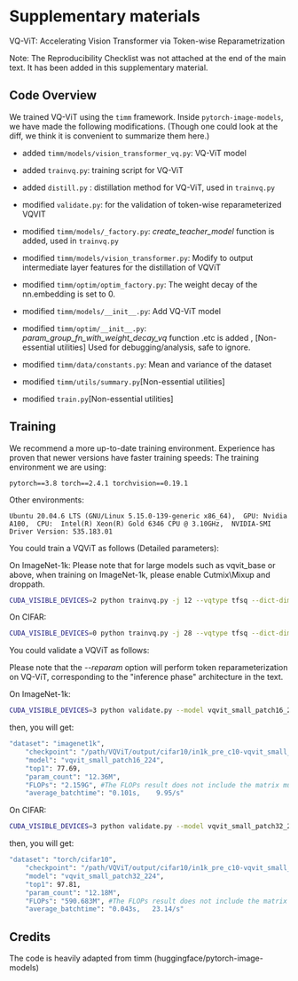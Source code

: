 # Supplementary materials

VQ-ViT: Accelerating Vision Transformer via Token-wise Reparametrization

Note: The Reproducibility Checklist was not attached at the end of the main text. It has been added in this supplementary material.

## Code Overview

 We trained VQ-ViT using the `timm` framework. Inside `pytorch-image-models`, we have made the following modifications. (Though one could look at the diff, we think it is convenient to summarize them here.)

- added `timm/models/vision_transformer_vq.py`: VQ-ViT model
- added `trainvq.py`: training script for VQ-ViT
- added `distill.py` : distillation method for VQ-ViT, used in `trainvq.py`
- modified `validate.py`: for the validation of token-wise reparameterized VQVIT
- modified `timm/models/_factory.py`: *create_teacher_model* function is added, used in `trainvq.py`

- modified `timm/models/vision_transformer.py`: Modify to output intermediate layer features for the distillation of VQViT
- modified `timm/optim/optim_factory.py`: The weight decay  of the nn.embedding is set to 0.
- modified `timm/models/__init__.py`: Add VQ-ViT model
- modified `timm/optim/__init__.py`: *param_group_fn_with_weight_decay_vq* function .etc is added , [Non-essential utilities] Used for debugging/analysis, safe to ignore.
- modified `timm/data/constants.py`: Mean and variance of the dataset
- modified `timm/utils/summary.py`[Non-essential utilities]
- modified `train.py`[Non-essential utilities]


## Training
 We recommend a more up-to-date training environment. Experience has proven that newer versions have faster training speeds: 
 The training environment we are using:

 `
 pytorch==3.8 torch==2.4.1 torchvision==0.19.1
 `

Other environments:

 `
 Ubuntu 20.04.6 LTS (GNU/Linux 5.15.0-139-generic x86_64), 
  GPU: Nvidia A100, 
  CPU:  Intel(R) Xeon(R) Gold 6346 CPU @ 3.10GHz, 
 NVIDIA-SMI Driver Version: 535.183.01
 `

 You could train a VQViT as follows (Detailed parameters):

On ImageNet-1k:
Please note that for large models such as vqvit_base or above, when training on ImageNet-1k, please enable Cutmix\Mixup and droppath.

```sh
CUDA_VISIBLE_DEVICES=2 python trainvq.py -j 12 --vqtype tfsq --dict-dim 4 --fsq-level 3 3 3 3 --FLfn cos --Disfn DKD --klloss-weight 4.0 --featureloss-weight 0.0 --model vqvit_small_patch16_224 --teacher-model vit_small_patch16_224 --output ./output/in1k --dataset imagenet1k --data-dir /path/imagenet1k --initial-checkpoint ./output/in1k/vit_small_patch16_224/model_best.pth.tar --input-size 3 224 224  --sched cosine  --min-lr 1e-5 --warmup-lr 1e-4 --epochs 360 --warmup-epochs 5 --drop 0.0 --amp --cooldown-epochs 10 --featureloss-reduction sum --dictloss-weight 1.0 --clip-grad 600.0 --T 1.0 --scale 0.7 1.0  --mixup 0.0 --cutmix 0.0 --smoothing 0.0 --drop-path 0.0 -b 1024 --grad-accum-steps 4  --lr 4e-4 --opt adamw --weight-decay 0.01 --model-kwargs fsq_Tinit=-1
```
On CIFAR:
```sh
CUDA_VISIBLE_DEVICES=0 python trainvq.py -j 28 --vqtype tfsq --dict-dim 3 --fsq-level 3 3 3 --FLfn cos --Disfn DKD --klloss-weight 4.0 --featureloss-weight 1.0 --model vqvit_small_patch16_224 --teacher-model vit_small_patch16_224 --output /path/VQViT/output/in1k --dataset imagenet1k --data-dir /path/imagenet1k --initial-checkpoint /path/vit_small_patch16_224/model_best.pth.tar --input-size 3 224 224  --sched cosine  --min-lr 1e-6 --warmup-lr 1e-5 --epochs 200 --warmup-epochs 5 --drop 0.0 --amp --cooldown-epochs 10 --featureloss-reduction sum --dictloss-weight 1.0 --clip-grad 600.0 --T 1.0 --scale 0.7 1.0  --mixup 0.0 --cutmix 0.0 --smoothing 0.0 --drop-path 0.0 -b 128 --grad-accum-steps 1  --lr 1.5e-4 --opt adamw --weight-decay 0.04 --model-kwargs fsq_Tmax=3  fsq_Tinit=-1 
```


 You could validate a VQViT as follows:

 Please note that the *--reparam* option will perform token reparameterization on VQ-ViT, corresponding to the "inference phase" architecture in the text.

On ImageNet-1k:
```sh
CUDA_VISIBLE_DEVICES=3 python validate.py --model vqvit_small_patch16_224 --dataset imagenet1k --data-dir /path/imagenet1k --checkpoint /path/VQViT/vqvit_small_patch32_224/model_best.pth.tar --model-kwargs vq_type='tfsq' dic_dim=4 fsq_level=[3,3,3,3] --reparam
```
then, you will get:
```sh
"dataset": "imagenet1k",
    "checkpoint": "/path/VQViT/output/cifar10/in1k_pre_c10-vqvit_small_patch32_224-97.96/model_best.pth.tar",
    "model": "vqvit_small_patch16_224",
    "top1": 77.69,
    "param_count": "12.36M",
    "FLOPs": "2.159G", #The FLOPs result does not include the matrix multiplication of attention. Please manually add it. For details, please refer to the function cal_qkvMatDot_FLOPs at line 189 of validate.py.
    "average_batchtime": "0.101s,    9.95/s"
```

On CIFAR:
```sh
CUDA_VISIBLE_DEVICES=3 python validate.py --model vqvit_small_patch32_224 --dataset torch/cifar10 --data-dir /path/cifar10 --checkpoint /path/VQViT/output/cifar10/in1k_pre_c10-vqvit_small_patch32_224-97.96/model_best.pth.tar --model-kwargs vq_type='tfsq' dic_dim=3 fsq_level=[3,3,3] --reparam
```
then, you will get:
```sh
"dataset": "torch/cifar10",
    "checkpoint": "/path/VQViT/output/cifar10/in1k_pre_c10-vqvit_small_patch32_224-97.96/model_best.pth.tar",
    "model": "vqvit_small_patch32_224",
    "top1": 97.81,
    "param_count": "12.18M",
    "FLOPs": "590.683M", #The FLOPs result does not include the matrix multiplication of attention. Please manually add it. For details, please refer to the function cal_qkvMatDot_FLOPs at line 189 of validate.py.
    "average_batchtime": "0.043s,   23.14/s" 
```


## Credits

The code is heavily adapted from timm (huggingface/pytorch-image-models)
